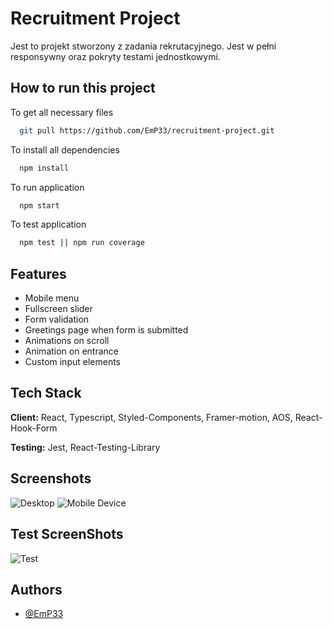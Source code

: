 
# Recruitment Project

Jest to projekt stworzony z zadania rekrutacyjnego. Jest w pełni responsywny oraz pokryty testami jednostkowymi.


## How to run this project

To get all necessary files

```bash
  git pull https://github.com/EmP33/recruitment-project.git
```

To install all dependencies

```bash
  npm install
```

To run application

```bash
  npm start
```

To test application

```bash
  npm test || npm run coverage
```
## Features

- Mobile menu
- Fullscreen slider
- Form validation
- Greetings page when form is submitted
- Animations on scroll
- Animation on entrance
- Custom input elements


## Tech Stack

**Client:** React, Typescript, Styled-Components, Framer-motion, AOS, React-Hook-Form

**Testing:** Jest, React-Testing-Library



## Screenshots

![Desktop](https://res.cloudinary.com/dtbemnmn4/image/upload/v1662714113/github/screencapture-localhost-3000-2022-09-09-11_00_04_jxpdoe.png)
![Mobile Device](https://res.cloudinary.com/dtbemnmn4/image/upload/v1662714111/github/screencapture-emp33-recruitment-project-vercel-app-2022-09-09-11_01_14_vxkyxa.png)


## Test ScreenShots


![Test](https://res.cloudinary.com/dtbemnmn4/image/upload/v1662714288/github/1662714248895_t4icwy.png)

## Authors

- [@EmP33](https://github.com/EmP33)

